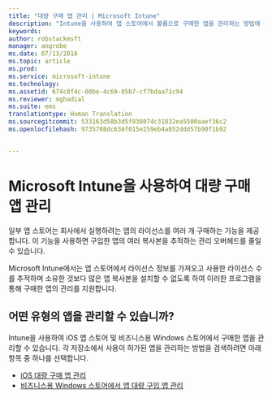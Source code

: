 ```yaml
---
title: "대량 구매 앱 관리 | Microsoft Intune"
description: "Intune을 사용하여 앱 스토어에서 볼륨으로 구매한 앱을 관리하는 방법에 대해 알아봅니다."
keywords: 
author: robstackmsft
manager: angrobe
ms.date: 07/13/2016
ms.topic: article
ms.prod: 
ms.service: microsoft-intune
ms.technology: 
ms.assetid: 674c8f4c-00be-4c69-85b7-cf7bdaa71c94
ms.reviewer: mghadial
ms.suite: ems
translationtype: Human Translation
ms.sourcegitcommit: 533163d58b3d5f838074c31832ea5500aaef36c2
ms.openlocfilehash: 9735708dc636f015e259eb4a852ddd57b90f1b92


---
```


# Microsoft Intune을 사용하여 대량 구매 앱 관리

일부 앱 스토어는 회사에서 실행하려는 앱의 라이선스를 여러 개 구매하는 기능을 제공합니다. 이 기능을 사용하면 구입한 앱의 여러 복사본을 추적하는 관리 오버헤드를 줄일 수 있습니다.

Microsoft Intune에서는 앱 스토어에서 라이선스 정보를 가져오고 사용한 라이선스 수를 추적하며 소유한 것보다 많은 앱 복사본을 설치할 수 없도록 하여 이러한 프로그램을 통해 구매한 앱의 관리를 지원합니다.

## 어떤 유형의 앱을 관리할 수 있습니까?

Intune을 사용하여 iOS 앱 스토어 및 비즈니스용 Windows 스토어에서 구매한 앱을 관리할 수 있습니다.
각 저장소에서 사용이 허가된 앱을 관리하는 방법을 검색하려면 아래 항목 중 하나를 선택합니다.

- [iOS 대량 구매 앱 관리](manage-ios-apps-you-purchased-through-a-volume-purchase-program-with-microsoft-intune.md)
- [비즈니스용 Windows 스토어에서 앱 대량 구입 앱 관리](manage-apps-you-purchased-from-the-windows-store-for-business-with-microsoft-intune.md)



<!--HONumber=Aug16_HO1-->



